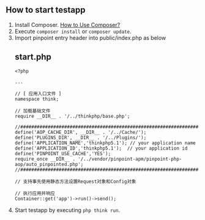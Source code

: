 ## How to start testapp
1. Install Composer. [How to Use Composer?](https://getcomposer.org/doc/00-intro.md)
2. Execute `composer install` or `composer update`.
3. Import pinpoint entry header into public/index.php as below
    ## start.php
    ```
    <?php

    ...

    // [ 应用入口文件 ]
    namespace think;

    // 加载基础文件
    require __DIR__ . '/../thinkphp/base.php';

    //###################################################################
    define('AOP_CACHE_DIR', __DIR__ . '/../Cache/');
    define('PLUGINS_DIR', __DIR__ . '/../Plugins/');
    define('APPLICATION_NAME','thinkphp5.1'); // your application name
    define('APPLICATION_ID','thinkphp5.1');  // your application id
    define('PINPOINT_USE_CACHE','YES');
    require_once __DIR__ . '/../vendor/pinpoint-apm/pinpoint-php-aop/auto_pinpointed.php';
    //###################################################################

    // 支持事先使用静态方法设置Request对象和Config对象

    // 执行应用并响应
    Container::get('app')->run()->send();
    ```
4. Start testapp by executing `php think run`.